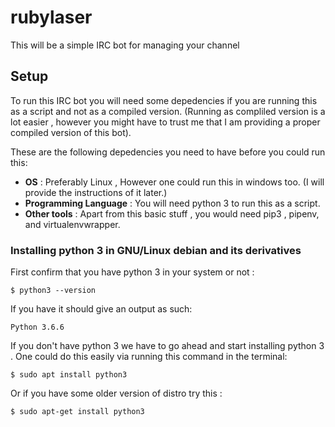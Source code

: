 # rubylaser
This will be a simple IRC bot for managing your channel

## Setup

To run this IRC bot you will need some depedencies if you are running this as a script and not as a compiled version. (Running as compliled version is a lot easier , however you might have to trust me that I am providing a proper compiled version of this bot).

These are the following depedencies you need to have before you could run this:

* **OS** : Preferably Linux , However one could run this in windows too. (I will provide the instructions of it later.)
* **Programming Language** : You will need python 3 to run this as a script.
* **Other tools** : Apart from this basic stuff , you would need pip3 , pipenv, and virtualenvwrapper.


### Installing python 3 in GNU/Linux debian and its derivatives

First confirm that you have python 3 in your system or not :

```
$ python3 --version
```
If you have it should give an output as such:

```
Python 3.6.6
```

If you don't have python 3 we have to go ahead and start installing python 3 . One could do this easily via running this command in the terminal:

```
$ sudo apt install python3

```

Or if you have some older version of distro try this :

```
$ sudo apt-get install python3
```
